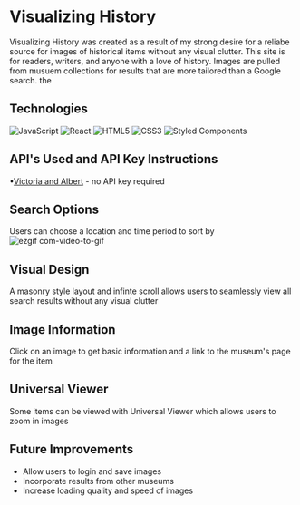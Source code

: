 # Visualizing History 
Visualizing History was created as a result of my strong desire for a reliabe source for images of historical items without any visual clutter. This site is for readers, writers, and anyone with a love of history. Images are pulled from musuem collections for results that are more tailored than a Google search. the 

## Technologies
![JavaScript](https://img.shields.io/badge/JavaScript-F7DF1E?style=for-the-badge&logo=javascript&logoColor=black)
![React](https://img.shields.io/badge/-React-61DAFB?logo=react&logoColor=white&style=for-the-badge)
![HTML5](https://img.shields.io/badge/html5-%23E34F26.svg?style=for-the-badge&logo=html5&logoColor=white)
![CSS3](https://img.shields.io/badge/css3-%231572B6.svg?style=for-the-badge&logo=css3&logoColor=white)
![Styled Components](https://img.shields.io/badge/styled--components-DB7093?style=for-the-badge&logo=styled-components&logoColor=white)

## API's Used and API Key Instructions
•[Victoria and Albert](https://developers.vam.ac.uk/guide/v2/welcome.html) - no API key required

## Search Options
Users can choose a location and time period to sort by
![ezgif com-video-to-gif](https://user-images.githubusercontent.com/114250629/217316268-9d6bcdd1-f161-436e-937f-5ade32b1ddd1.gif)


## Visual Design
A masonry style layout and infinte scroll allows users to seamlessly view all search results without any visual clutter


## Image Information
Click on an image to get basic information and a link to the museum's page for the item


## Universal Viewer
Some items can be viewed with Universal Viewer which allows users to zoom in images


## Future Improvements
- Allow users to login and save images
- Incorporate results from other museums
- Increase loading quality and speed of images

